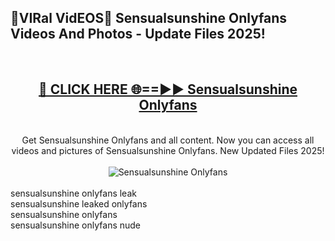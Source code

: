 <h2>🔴VIRal VidEOS🔴 Sensualsunshine Onlyfans Videos And Photos - Update Files 2025!</h2>
<br>
<div align="center">
<h2><a href="https://virallinks.top/odZfE0" rel="nofollow">🔴 CLICK HERE 🌐==►► Sensualsunshine Onlyfans</a></h2>
<br>
Get Sensualsunshine Onlyfans and all content. Now you can access all videos and pictures of Sensualsunshine Onlyfans. New Updated Files 2025!
<br>
<br>
<a href="https://virallinks.top/odZfE0" rel="nofollow" data-target="animated-image.originalLink"><img src="https://i.imgur.com/dJHk4Zq.gif)" alt="Sensualsunshine Onlyfans" style="max-width: 100%; display: inline-block;" data-target="animated-image.originalImage"></a>
</div>
<br>
sensualsunshine onlyfans leak<br>
sensualsunshine leaked onlyfans<br>
sensualsunshine onlyfans<br>
sensualsunshine onlyfans nude